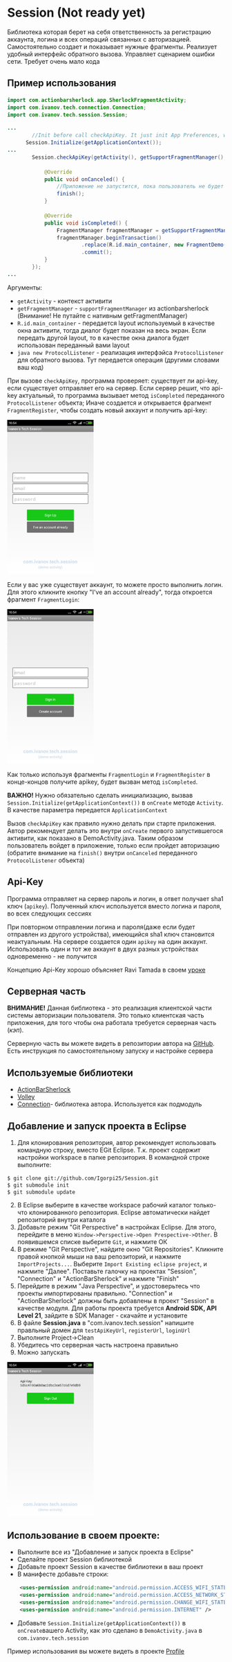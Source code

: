Session (Not ready yet)
=======================

Библиотека которая берет на себя ответственность за регистрацию аккаунта, логина и всех операций связанных с авторизацией. Самостоятельно создает и показывает нужные фрагменты. Реализует удобный интерфейс обратного вызова. Управляет сценарием ошибки сети. Требует очень мало кода


Пример использования
--------------------

```java
import com.actionbarsherlock.app.SherlockFragmentActivity;
import com.ivanov.tech.connection.Connection;
import com.ivanov.tech.session.Session;
```

```java
...
    	//Init before call checkApiKey. It just init App Preferences, where are stored api-key and user_id
      Session.Initialize(getApplicationContext());
...        
    	Session.checkApiKey(getActivity(), getSupportFragmentManager(), R.id.main_container, new Connection.ProtocolListener() {
			
			@Override
			public void onCanceled() {
				//Приложение не запустится, пока пользователь не будет авторизован
				finish();
			}
			
			@Override
			public void isCompleted() {
				FragmentManager fragmentManager = getSupportFragmentManager();
		        fragmentManager.beginTransaction()
		                .replace(R.id.main_container, new FragmentDemo())
		                .commit();		
			}
		});
...	
```
Аргументы:
* `getActivity` - контекст активити
* `getFragmentManager` - `supportFragmentManager` из actionbarsherlock (Внимание! Не путайте с нативным getFragmentManager)
* `R.id.main_container` - передается layout используемый в качестве окна активити, тогда диалог будет показан на весь экран. Если передать другой layout, то в качестве окна диалога будет использован переданный вами layout
* ```java new ProtocolListener``` - реализация интерфэйса `ProtocolListener` для обратного вызова. Тут передается операция (другими словами ваш код)

При вызове `checkApiKey`, программа проверяет: существует ли api-key, если существует отправляет его на сервер. Если сервер решит, что api-key актуальный, то программа вызывает метод `isCompleted` переданного `ProtocolListener` объекта; 
Иначе создается и открывается фрагмент `FragmentRegister`, чтобы создать новый аккаунт и получить api-key:

<img src="screenshot_FragmentRegister.png" width="200">

Если у вас уже существует аккаунт, то можете просто выполнить логин. Для этого кликните кнопку "I've an account already", тогда откроется фрагмент `FragmentLogin`:

<img src="screenshot_FragmentLogin.png" width="200">

Как только используя фрагменты `FragmentLogin` и `FragmentRegister` в конце-концов получите apikey, будет вызван метод `isCompleted`.

**ВАЖНО!** Нужно обязательно сделать инициализацию, вызвав `Session.Initialize(getApplicationContext())` в `onCreate` методе `Activity`. В качестве параметра передается `ApplicationContext`

Вызов `checkApiKey` как правило нужно делать при старте приложения. Автор рекомендует делать это внутри `onCreate` первого запустившегося активити, как показано в DemoActivity.java. Таким образом пользователь войдет в приложение, только если пройдет авторизацию (обратите внимание на `finish()` внутри `onCanceled` переданного `ProtocolListener` объекта)

Api-Key
----------------
Программа отправляет на сервер пароль и логин, в ответ получает sha1 ключ (`apikey`). Полученный ключ используется вместо логина и пароля, во всех следующих сессиях 

При повторном отправлении логина и пароля(даже если будет отправлен из другого устройства), имеющийся sha1 ключ становится неактуальным. На сервере создается один `apikey` на один аккаунт. Использовать один и тот же аккаунт в двух разных устройствах одновременно - не получится

Концепцию Api-Key хорошо объясняет Ravi Tamada в своем [уроке][7]

Серверная часть
---------------
**ВНИМАНИЕ!** Данная библиотека - это реализация клиентской части системы авторизации пользователя. Это только клиентская часть приложения, для того чтобы она работала требуется серверная часть (*кэп*).

Серверную часть вы можете видеть в репозитории автора на [GitHub][4]. Есть инструкция по самостоятельному запуску и настройке сервера

Используемые библиотеки
-----------------------

* [ActionBarSherlock][1]
* [Volley][2]
* [Connection][3]- библиотека автора. Используется как подмодуль

Добавление и запуск проекта в Eclipse
-------------------------------------

1. Для клонирования репозитория, автор рекомендует использовать командную строку, вместо EGit Eclipse. Т.к. проект содержит настройки workspace в папке репозитория. В командной строке выполните:
```
$ git clone git://github.com/Igorpi25/Session.git
$ git submodule init
$ git submodule update
```
2. В Eclipse выберите в качестве workspace рабочий каталог только-что клонированного репозитория. Eclipse автоматически найдет репозиторий внутри каталога
3. Добавьте режим "Git Perspective" в настройках Eclipse. Для этого, перейдите в меню `Window->Perspective->Open Prespective->Other`. В появившемся списке выберите `Git`, и нажмите ОК
4. В режиме "Git Perspective", найдите окно "Git Repositories". Кликните правой кнопкой мыши на ваш репозиторий, и нажмите `ImportProjects...`. Выберите `Import Existing eclipse project`, и нажмите "Далее". Поставьте галочку на проектах "Session", "Connection" и "ActionBarSherlock" и нажмите "Finish"
5. Перейдите в режим "Java Perspective", и удостоверьтесь что проекты импортированы правильно. "Connection" и "ActionBarSherlock" должны быть добавлены в проект "Session" в качестве модуля. Для работы проекта требуется **Android SDK, API Level 21**, зайдите в SDK Manager - скачайте и установите
6. В файле **Session.java** в "com.ivanov.tech.session" напишите правльный домен для `testApiKeyUrl`, `registerUrl`, `loginUrl`
7. Выполните Project->Clean
8. Убедитесь что серверная часть настроена правильно
8. Можно запускать

<img src="screenshot_FragmentDemo.png" width="200">

Использование в своем проекте:
------------------------------
* Выполните все из "Добавление и запуск проекта в Eclipse"
* Сделайте проект Session библиотекой
* Добавьте проект Session в качестве библиотеки в ваш проект
* В манифесте добавьте строки:
```xml	
	<uses-permission android:name="android.permission.ACCESS_WIFI_STATE" />
	<uses-permission android:name="android.permission.ACCESS_NETWORK_STATE" />
	<uses-permission android:name="android.permission.CHANGE_WIFI_STATE" />
	<uses-permission android:name="android.permission.INTERNET" />
```
* Добавьте `Session.Initialize(getApplicationContext())` в `onCreate`вашего Activity, как это сделано в `DemoActivity.java` в `com.ivanov.tech.session` 

Пример использования вы можете видеть в проекте [Profile][6]

[1]: http://actionbarsherlock.com/
[2]: https://github.com/mcxiaoke/android-volley
[3]: https://github.com/Igorpi25/Connection
[4]: https://github.com/Igorpi25/Server
[5]: https://git-scm.com/book/en/v2/Git-Tools-Submodules/
[6]: https://github.com/Igorpi25/Profile
[7]: http://www.androidhive.info/2014/01/how-to-create-rest-api-for-android-app-using-php-slim-and-mysql-day-12-2/
